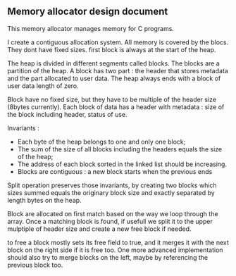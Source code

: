 ## Memory allocator design document

This memory allocator manages memory for C programs.

I create a contiguous allocation system. All memory is covered by the blocs. They dont have fixed sizes.
first block is always at the start of the heap.

The heap is divided in different segments called blocks. The blocks are a partition of the heap.
A block has two part : the header that stores metadata and the part allocated to user data.
The heap always ends with a block of user data length of zero.

Block have no fixed size, but they have to be multiple of the header size (8bytes currently).
Each block of data has a header with metadata : size of the block including header, status of use.

Invariants : 
 - Each byte of the heap belongs to one and only one block;
 - The sum of the size of all blocks including the headers equals the size of the heap;
 - The address of each block sorted in the linked list should be increasing.
 - Blocks are contiguous : a new block starts when the previous ends

Split operation preserves those invariants, by creating two blocks which sizes summed equals the originary block size and exactly separated by length bytes on the heap.

Block are allocated on first match based on the way we loop through the array.
Once a matching block is found, if usefull we split it to the upper mulptiple of header size and create a new free block if needed.

to free a block mostly sets its free field to true, and it merges it with the next block on the right side if it is free too. 
One more advanced implementation should also try to merge blocks on the left, maybe by referencing the previous block too.
